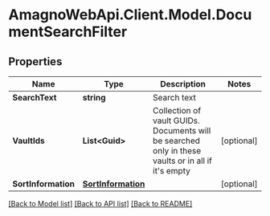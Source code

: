 
# AmagnoWebApi.Client.Model.DocumentSearchFilter

## Properties

Name | Type | Description | Notes
------------ | ------------- | ------------- | -------------
**SearchText** | **string** | Search text | 
**VaultIds** | **List&lt;Guid&gt;** | Collection of vault GUIDs. Documents will be searched only in these vaults or in all if it&#39;s empty | [optional] 
**SortInformation** | [**SortInformation**](SortInformation.md) |  | [optional] 

[[Back to Model list]](../README.md#documentation-for-models)
[[Back to API list]](../README.md#documentation-for-api-endpoints)
[[Back to README]](../README.md)

